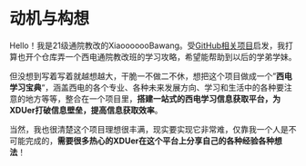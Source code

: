 # 动机与构想

Hello！我是21级通院教改的XiaooooooBawang。受[GitHub相关项目](https://github.com/baolintian/XDU_CS_Learning)启发，我打算也开个仓库弄一个西电通院教改班的学习攻略，希望能帮助到以后的学弟学妹。

但没想到写着写着就越想越大，干脆一不做二不休，想把这个项目做成一个”**西电学习宝典**“，涵盖西电的各个专业、各种未来发展方向、学习和生活中的各种要注意的地方等等，整合在一个项目里，**搭建一站式的西电学习信息获取平台，为XDUer打破信息壁垒，提高信息获取效率**。

当然，我也很清楚这个项目理想很丰满，现实要实现它非常难，仅靠我一个人是不可能完成的，**需要很多热心的XDUer在这个平台上分享自己的各种经验各种想法**！